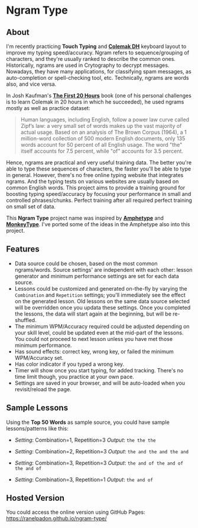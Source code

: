 # Ngram Type


## About

I'm recently practicing **Touch Typing** and [**Colemak DH**](https://colemakmods.github.io/mod-dh/) keyboard layout to improve my typing speed/accuracy. Ngram refers to sequence/grouping of characters, and they're usually ranked to describe the common ones. Historically, ngrams are used in Crytography to decrypt messages. Nowadays, they have many applications, for classifying spam messages, as auto-completion or spell-checking tool, etc. Technically, ngrams are words also, and vice versa.

In Josh Kaufman's [**The First 20 Hours**](https://first20hours.com/) book (one of his personal challenges is to learn Colemak in 20 hours in which he succeeded), he used ngrams mostly as well as practice dataset:

> Human languages, including English, follow a power law curve called Zipf’s law: a very small set of words makes up the vast majority of actual usage. Based on an analysis of The Brown Corpus (1964), a 1 million-word collection of 500 modern English documents, only 135 words account for 50 percent of all English usage. The word "the" itself accounts for 7.5 percent, while "of" accounts for 3.5 percent.

Hence, ngrams are practical and very useful training data. The better you're able to type these sequences of characters, the faster you'll be able to type in general. However, there's no free online typing website that integrates ngrams. And the typing tests on various websites are usually based on common English words. This project aims to provide a training ground for boosting typing speed/accuracy by focusing your performance in small and controlled phrases/chunks. Perfect training after all required perfect training on small set of data.

This **Ngram Type** project name was inspired by [**Amphetype**](https://github.com/webiest/amphetype) and [**MonkeyType**](https://monkeytype.com/). I've ported some of the ideas in the Amphetype also into this project.


## Features
* Data source could be chosen, based on the most common ngrams/words. Source settings' are independent with each other: lesson generator and minimum performance settings are set for each data source.
* Lessons could be customized and generated on-the-fly by varying the `Combination` and `Repetition` settings; you'll immediately see the effect on the generated lesson. Old lessons on the same data source selected will be overridden once you updata these settings. Once you completed the lessons, the data will start again at the beginning, but will be re-shuffled.
* The minimum WPM/Accuracy required could be adjusted depending on your skill level, could be updated even at the mid-part of the lessons. You could not proceed to next lesson unless you have met those minimum performance.
* Has sound effects: correct key, wrong key, or failed the minimum WPM/Accuracy set.
* Has color indicator if you typed a wrong key.
* Timer will show once you start typing, for added tracking. There's no time limit though, you practice at your own pace.
* Settings are saved in your browser, and will be auto-loaded when you revisit/reload the page.

## Sample Lessons
Using the **Top 50 Words** as sample source, you could have sample lessons/patterns like this:
- *Setting*: Combination=1, Repetition=3
    *Output*: `the the the`

- *Setting*: Combination=2, Repetition=3
    *Output*: `the and the and the and`

- *Setting*: Combination=3, Repetition=3
    *Output*: `the and of the and of the and of`

- *Setting*: Combination=3, Repetition=1
    *Output*: `the and of`


## Hosted Version
You could access the online version using GitHub Pages:
https://ranelpadon.github.io/ngram-type/

